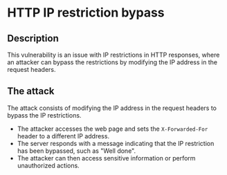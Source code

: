 # HTTP IP restriction bypass

## Description

This vulnerability is an issue with IP restrictions in HTTP responses, where an attacker can bypass the restrictions by modifying the IP address in the request headers.

## The attack

The attack consists of modifying the IP address in the request headers to bypass the IP restrictions.

- The attacker accesses the web page and sets the `X-Forwarded-For` header to a different IP address.
- The server responds with a message indicating that the IP restriction has been bypassed, such as "Well done".
- The attacker can then access sensitive information or perform unauthorized actions.
